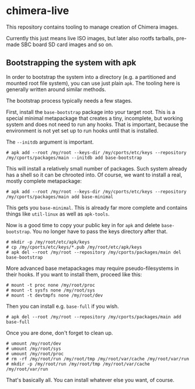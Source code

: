 # chimera-live

This repository contains tooling to manage creation of Chimera images.

Currently this just means live ISO images, but later also rootfs tarballs,
pre-made SBC board SD card images and so on.

## Bootstrapping the system with apk

In order to bootstrap the system into a directory (e.g. a partitioned and
mounted root file system), you can use just plain `apk`. The tooling here
is generally written around similar methods.

The bootstrap process typically needs a few stages.

First, install the `base-bootstrap` package into your target root. This is
a special minimal metapackage that creates a tiny, incomplete, but working
system and does not need to run any hooks. That is important, because the
environment is not yet set up to run hooks until that is installed.

The `--initdb` argument is important.

```
# apk add --root /my/root --keys-dir /my/cports/etc/keys --repository /my/cports/packages/main --initdb add base-bootstrap
```

This will install a relatively small number of packages. Such system already
has a shell so it can be chrooted into. Of course, we want to install a real,
mostly complete metapackage:

```
# apk add --root /my/root --keys-dir /my/cports/etc/keys --repository /my/cports/packages/main add base-minimal
```

This gets you `base-minimal`. This is already far more complete and contains
things like `util-linux` as well as `apk-tools`.

Now is a good time to copy your public key in for `apk` and delete `base-bootstrap`.
You no longer have to pass the keys directory after that.

```
# mkdir -p /my/root/etc/apk/keys
# cp /my/cports/etc/keys/*.pub /my/root/etc/apk/keys
# apk del --root /my/root --repository /my/cports/packages/main del base-bootstrap
```

More advanced base metapackages may require pseudo-filesystems in their hooks.
If you want to install them, proceed like this:

```
# mount -t proc none /my/root/proc
# mount -t sysfs none /my/root/sys
# mount -t devtmpfs none /my/root/dev
```

Then you can install e.g. `base-full` if you wish.

```
# apk del --root /my/root --repository /my/cports/packages/main add base-full
```

Once you are done, don't forget to clean up.

```
# umount /my/root/dev
# umount /my/root/sys
# umount /my/root/proc
# rm -rf /my/root/run /my/root/tmp /my/root/var/cache /my/root/var/run
# mkdir -p /my/root/run /my/root/tmp /my/root/var/cache /my/root/var/run
```

That's basically all. You can install whatever else you want, of course.

